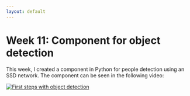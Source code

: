 ```yaml
---
layout: default
---
```

# Week 11: Component for object detection

This week, I created a component in Python for people detection using an SSD network. The component can be seen in the following video: 

[![First steps with object detection](https://roboticsurjc-students.github.io/2017-tfm-vanessa-fernandez/images/face_detector.png)](https://www.youtube.com/watch?v=w4QZSAgWrEU)

